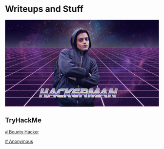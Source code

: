 # **Writeups and Stuff**

![banner](docs/assets/images/fetchimage.jpg)

## TryHackMe
   [# Bounty Hacker](docs/bounty_hacker.md)

   [# Anonymous](docs/anonymous.md)
